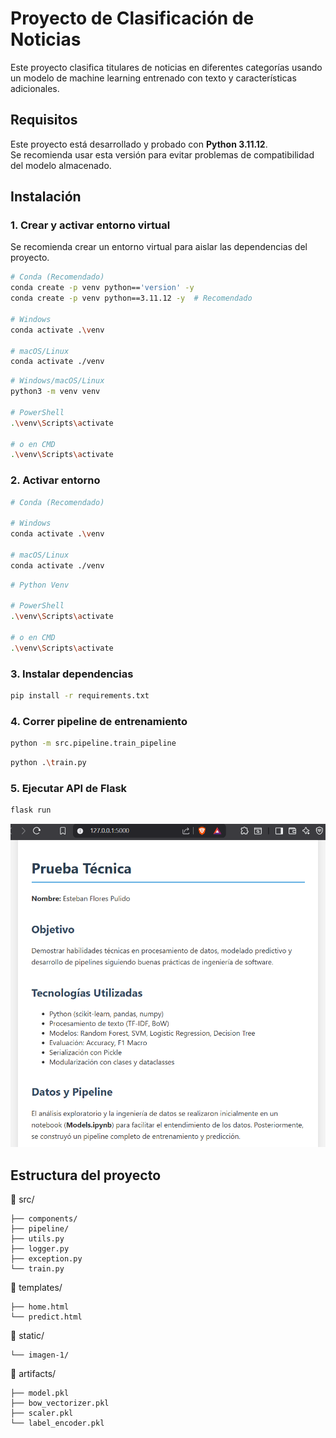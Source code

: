 # Proyecto de Clasificación de Noticias

Este proyecto clasifica titulares de noticias en diferentes categorías usando un modelo de machine learning entrenado con texto y características adicionales.

## Requisitos

Este proyecto está desarrollado y probado con **Python 3.11.12**.  
Se recomienda usar esta versión para evitar problemas de compatibilidad del modelo almacenado.

## Instalación

### 1. Crear y activar entorno virtual

Se recomienda crear un entorno virtual para aislar las dependencias del proyecto.

```bash
# Conda (Recomendado)
conda create -p venv python=='version' -y
conda create -p venv python==3.11.12 -y  # Recomendado

# Windows
conda activate .\venv

# macOS/Linux
conda activate ./venv
```

```bash
# Windows/macOS/Linux
python3 -m venv venv

# PowerShell
.\venv\Scripts\activate

# o en CMD
.\venv\Scripts\activate
```

### 2. Activar entorno

```bash
# Conda (Recomendado)

# Windows
conda activate .\venv

# macOS/Linux
conda activate ./venv
```

```bash
# Python Venv

# PowerShell
.\venv\Scripts\activate

# o en CMD
.\venv\Scripts\activate
```

### 3. Instalar dependencias

```bash
pip install -r requirements.txt
```

### 4. Correr pipeline de entrenamiento

```bash
python -m src.pipeline.train_pipeline
```

```bash
python .\train.py
```

### 5. Ejecutar API de Flask

```bash
flask run
```

![Ejemplo web](static/imagenes/web.png)

## Estructura del proyecto

📁 src/

    ├── components/
    ├── pipeline/
    ├── utils.py
    ├── logger.py
    ├── exception.py
    └── train.py

📁 templates/

    ├── home.html
    └── predict.html

📁 static/

    └── imagen-1/

📁 artifacts/

    ├── model.pkl
    ├── bow_vectorizer.pkl
    ├── scaler.pkl
    └── label_encoder.pkl
